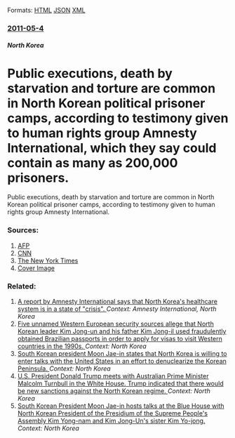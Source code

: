 
Formats: [HTML](/news/2011/05/4/public-executions-death-by-starvation-and-torture-are-common-in-north-korean-political-prisoner-camps-according-to-testimony-given-to-huma.html)  [JSON](/news/2011/05/4/public-executions-death-by-starvation-and-torture-are-common-in-north-korean-political-prisoner-camps-according-to-testimony-given-to-huma.json)  [XML](/news/2011/05/4/public-executions-death-by-starvation-and-torture-are-common-in-north-korean-political-prisoner-camps-according-to-testimony-given-to-huma.xml)  

### [2011-05-4](/news/2011/05/4/index.md)

##### North Korea
# Public executions, death by starvation and torture are common in North Korean political prisoner camps, according to testimony given to human rights group Amnesty International, which they say could contain as many as 200,000 prisoners. 

Public executions, death by starvation and torture are common in North Korean political prisoner camps, according to testimony given to human rights group Amnesty International.


### Sources:

1. [AFP](http://www.google.com/hostednews/afp/article/ALeqM5jD0jufxBVYczJAwQN0q0CXq90Y0A?docId=CNG.e09e6e09c43cfc58a567b94c3b6f9c67.5e1)
2. [CNN](http://www.cnn.com/2011/WORLD/asiapcf/05/04/north.korea.amnesty/index.html)
3. [The New York Times](https://www.nytimes.com/2011/05/05/world/asia/05korea.html)
3. [Cover Image](http://i.cdn.turner.com/cnn/2011/WORLD/asiapcf/05/04/north.korea.amnesty/tzvids.norkor.gi.afp.jpg)

### Related:

1. [A report by Amnesty International says that North Korea's healthcare system is in a state of "crisis". ](/news/2010/07/15/a-report-by-amnesty-international-says-that-north-korea-s-healthcare-system-is-in-a-state-of-crisis.md) _Context: Amnesty International, North Korea_
2. [Five unnamed Western European security sources allege that North Korean leader Kim Jong-un and his father Kim Jong-il used fraudulently obtained Brazilian passports in order to apply for visas to visit Western countries in the 1990s. ](/news/2018/02/27/five-unnamed-western-european-security-sources-allege-that-north-korean-leader-kim-jong-un-and-his-father-kim-jong-il-used-fraudulently-obta.md) _Context: North Korea_
3. [South Korean president Moon Jae-in states that North Korea is willing to enter talks with the United States in an effort to denuclearize the Korean Peninsula. ](/news/2018/02/25/south-korean-president-moon-jae-in-states-that-north-korea-is-willing-to-enter-talks-with-the-united-states-in-an-effort-to-denuclearize-the.md) _Context: North Korea_
4. [U.S. President Donald Trump meets with Australian Prime Minister Malcolm Turnbull in the White House. Trump indicated that there would be new sanctions against the North Korean regime. ](/news/2018/02/23/u-s-president-donald-trump-meets-with-australian-prime-minister-malcolm-turnbull-in-the-white-house-trump-indicated-that-there-would-be-ne.md) _Context: North Korea_
5. [South Korean President Moon Jae-in hosts talks at the Blue House with North Korean President of the Presidium of the Supreme People's Assembly Kim Yong-nam and Kim Jong-Un's sister Kim Yo-jong. ](/news/2018/02/10/south-korean-president-moon-jae-in-hosts-talks-at-the-blue-house-with-north-korean-president-of-the-presidium-of-the-supreme-people-s-assemb.md) _Context: North Korea_

